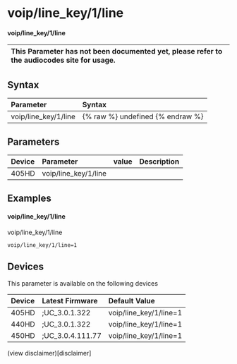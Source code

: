 ﻿---
description: voip/line_key/1/line
search:
    keywords: ['voip','line_key','1','line']
---

# voip/line_key/1/line

#### voip/line_key/1/line


| This Parameter has not been documented yet, please refer to the audiocodes site for usage.  |
| :--- |

## Syntax
| Parameter | Syntax |
| :--- | :--- |
|voip/line_key/1/line | {% raw %} undefined {% endraw %} |

## Parameters
|Device|Parameter|value|Description|
|:---|:---|:---|:---|
| 405HD | voip/line_key/1/line |  |  |

## Examples
#### voip/line_key/1/line

voip/line_key/1/line

```
voip/line_key/1/line=1
```

## Devices
This parameter is available on the following devices

| Device | Latest Firmware | Default Value |
|:---|:---|:---|
| 405HD | ;UC_3.0.1.322 | voip/line_key/1/line=1 
| 440HD | ;UC_3.0.1.322 | voip/line_key/1/line=1 
| 450HD | ;UC_3.0.4.111.77 | voip/line_key/1/line=1 

(view disclaimer)[disclaimer]
